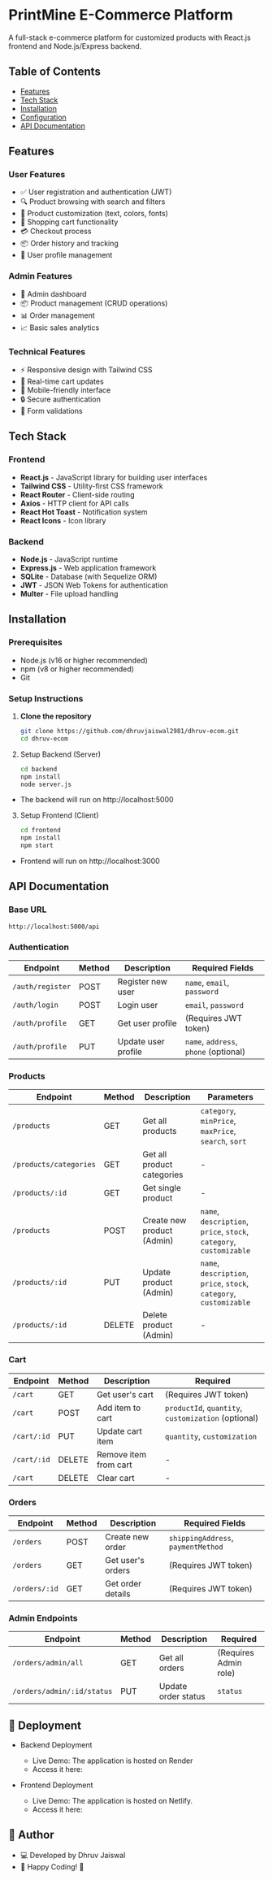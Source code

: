 # PrintMine E-Commerce Platform

A full-stack e-commerce platform for customized products with React.js frontend and Node.js/Express backend.

## Table of Contents
- [Features](#features)
- [Tech Stack](#tech-stack)
- [Installation](#installation)
- [Configuration](#configuration)
- [API Documentation](#api-documentation)



## Features

### User Features
- ✅ User registration and authentication (JWT)
- 🔍 Product browsing with search and filters
- 🎨 Product customization (text, colors, fonts)
- 🛒 Shopping cart functionality
- 💳 Checkout process
- 📦 Order history and tracking
- 👤 User profile management

### Admin Features
- 👔 Admin dashboard
- 📦 Product management (CRUD operations)
- 📊 Order management
- 📈 Basic sales analytics

### Technical Features
- ⚡ Responsive design with Tailwind CSS
- 🔄 Real-time cart updates
- 📱 Mobile-friendly interface
- 🔒 Secure authentication
- 📝 Form validations

## Tech Stack

### Frontend
- **React.js** - JavaScript library for building user interfaces
- **Tailwind CSS** - Utility-first CSS framework
- **React Router** - Client-side routing
- **Axios** - HTTP client for API calls
- **React Hot Toast** - Notification system
- **React Icons** - Icon library

### Backend
- **Node.js** - JavaScript runtime
- **Express.js** - Web application framework
- **SQLite** - Database (with Sequelize ORM)
- **JWT** - JSON Web Tokens for authentication
- **Multer** - File upload handling

## Installation

### Prerequisites
- Node.js (v16 or higher recommended)
- npm (v8 or higher recommended)
- Git

### Setup Instructions

1. **Clone the repository**
   ```bash
   git clone https://github.com/dhruvjaiswal2981/dhruv-ecom.git
   cd dhruv-ecom

2. Setup Backend (Server)

    ```bash
    cd backend
    npm install
    node server.js
    ```
- The backend will run on http://localhost:5000

3. Setup Frontend (Client)

    ```bash
    cd frontend
    npm install
    npm start
    ```
- Frontend will run on http://localhost:3000



## API Documentation

### Base URL
`http://localhost:5000/api`

### Authentication

| Endpoint           | Method | Description          | Required Fields               |
|--------------------|--------|----------------------|-------------------------------|
| `/auth/register`   | POST   | Register new user    | `name`, `email`, `password`   |
| `/auth/login`      | POST   | Login user           | `email`, `password`           |
| `/auth/profile`    | GET    | Get user profile     | (Requires JWT token)          |
| `/auth/profile`    | PUT    | Update user profile  | `name`, `address`, `phone` (optional) |

### Products

| Endpoint                 | Method | Description                     | Parameters                     |
|--------------------------|--------|---------------------------------|--------------------------------|
| `/products`              | GET    | Get all products                | `category`, `minPrice`, `maxPrice`, `search`, `sort` |
| `/products/categories`   | GET    | Get all product categories      | -                              |
| `/products/:id`          | GET    | Get single product              | -                              |
| `/products`              | POST   | Create new product (Admin)      | `name`, `description`, `price`, `stock`, `category`, `customizable` |
| `/products/:id`          | PUT    | Update product (Admin)          | `name`, `description`, `price`, `stock`, `category`, `customizable` |
| `/products/:id`          | DELETE | Delete product (Admin)          | -                              |

### Cart

| Endpoint           | Method | Description             | Required                      |
|--------------------|--------|-------------------------|-------------------------------|
| `/cart`            | GET    | Get user's cart         | (Requires JWT token)          |
| `/cart`            | POST   | Add item to cart        | `productId`, `quantity`, `customization` (optional) |
| `/cart/:id`        | PUT    | Update cart item        | `quantity`, `customization`   |
| `/cart/:id`        | DELETE | Remove item from cart   | -                             |
| `/cart`            | DELETE | Clear cart              | -                             |

### Orders

| Endpoint           | Method | Description             | Required Fields               |
|--------------------|--------|-------------------------|-------------------------------|
| `/orders`          | POST   | Create new order        | `shippingAddress`, `paymentMethod` |
| `/orders`          | GET    | Get user's orders       | (Requires JWT token)          |
| `/orders/:id`      | GET    | Get order details       | (Requires JWT token)          |

### Admin Endpoints

| Endpoint                     | Method | Description             | Required                      |
|------------------------------|--------|-------------------------|-------------------------------|
| `/orders/admin/all`          | GET    | Get all orders          | (Requires Admin role)         |
| `/orders/admin/:id/status`   | PUT    | Update order status     | `status`                      |


## 🚀 Deployment

- Backend Deployment
    - Live Demo: The application is hosted on Render
    - Access it here: 

- Frontend Deployment
    - Live Demo: The application is hosted on Netlify.
    - Access it here: 

## 📌 Author

- 💻 Developed by Dhruv Jaiswal
- 🚀 Happy Coding! 🎉